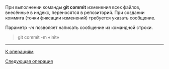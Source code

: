 При выполнении команды **git commit** изменения всех файлов, внесённые в индекс, переносятся в репозиторий. При создании коммита (точки фиксации изменений) требуется указать сообщение.

Параметр *-m* позволяет написать сообщение из командной строки.

> git commit -m «init»

---
[К операциям](/operations-git/Git-operations.md)

 [Следующая операция](/operations-git/Git-config.md)